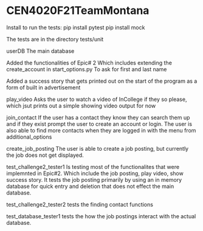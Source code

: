 # CEN4020F21TeamMontana

Install to run the tests:
pip install pytest
pip install mock

The tests are in the directory tests/unit

userDB
The main database

Added the functionalities of Epic# 2 
Which includes extending the create_account in start_options.py
To ask for first and last name 

Added a success story that gets printed out on the start of the program as a form of built in advertisement

play_video
Asks the user to watch a video of InCollege if they so please, which jsut prints out a simple showing video output for now

join_contact
If the user has a contact they know they can search them up and if they exist prompt the user to create an account or login.
The user is also able to find more contacts when they are logged in with the menu from additional_options

create_job_posting
The user is able to create a job posting, but currently the job does not get displayed.

test_challenge2_tester1
Is testing most of the functionalites that were implemnted in Epic#2.
Which include the job posting, play video, show success story.
It tests the job posting primarily by using an in memory database for quick entry and deletion that does not effect the main database.

test_challenge2_tester2
tests the finding contact functions

test_database_tester1
tests the how the job postings interact with the actual database. 
